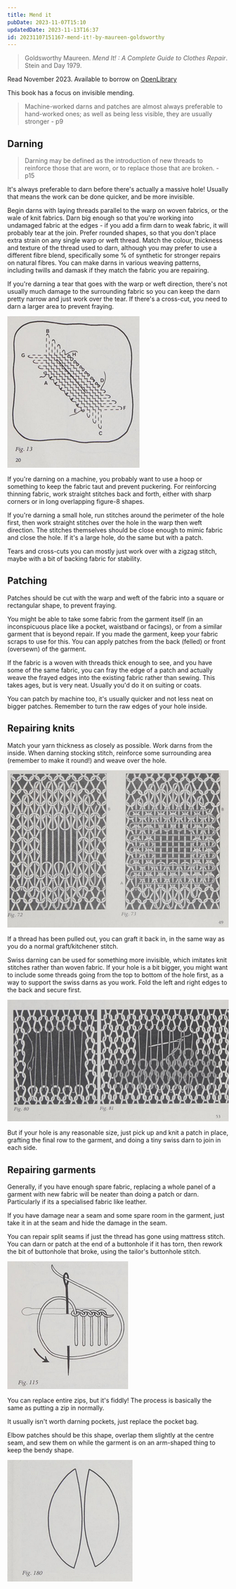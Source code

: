 ```yaml
---
title: Mend it
pubDate: 2023-11-07T15:10
updatedDate: 2023-11-13T16:37
id: 20231107151167-mend-it!-by-maureen-goldsworthy
---
```


> Goldsworthy Maureen. _Mend It! : A Complete Guide to Clothes Repair_. Stein and Day 1979.

Read November 2023. Available to borrow on [OpenLibrary](https://openlibrary.org/works/OL5655017W/Mend_it%21?edition=key%3A/books/OL4402367M)

This book has a focus on invisible mending.

> Machine-worked darns and patches are almost always preferable to hand-worked ones; as well as being less visible, they are usually stronger - p9

## Darning

> Darning may be defined as the introduction of new threads to reinforce those that are worn, or to replace those that are broken. - p15

It's always preferable to darn before there's actually a massive hole! Usually that means the work can be done quicker, and be more invisible.

Begin darns with laying threads parallel to the warp on woven fabrics, or the wale of knit fabrics. Darn big enough so that you're working into undamaged fabric at the edges - if you add a firm darn to weak fabric, it will probably tear at the join. Prefer rounded shapes, so that you don't place extra strain on any single warp or weft thread. Match the colour, thickness and texture of the thread used to darn, although you may prefer to use a different fibre blend, specifically some % of synthetic for stronger repairs on natural fibres. You can make darns in various weaving patterns, including twills and damask if they match the fabric you are repairing.

If you're darning a tear that goes with the warp or weft direction, there's not usually much damage to the surrounding fabric so you can keep the darn pretty narrow and just work over the tear. If there's a cross-cut, you need to darn a larger area to prevent fraying.

![Figure showing darning across a cross-cut hole in fabric - Goldsworthy 1979 p20](./MendCrossCut.png)

If you're darning on a machine, you probably want to use a hoop or something to keep the fabric taut and prevent puckering. For reinforcing thinning fabric, work straight stitches back and forth, either with sharp corners or in long overlapping figure-8 shapes.

If you're darning a small hole, run stitches around the perimeter of the hole first, then work straight stitches over the hole in the warp then weft direction. The stitches themselves should be close enough to mimic fabric and close the hole. If it's a large hole, do the same but with a patch.

Tears and cross-cuts you can mostly just work over with a zigzag stitch, maybe with a bit of backing fabric for stability.

## Patching

Patches should be cut with the warp and weft of the fabric into a square or rectangular shape, to prevent fraying.

You might be able to take some fabric from the garment itself (in an inconspicuous place like a pocket, waistband or facings), or from a similar garment that is beyond repair. If you made the garment, keep your fabric scraps to use for this. You can apply patches from the back (felled) or front (oversewn) of the garment.

If the fabric is a woven with threads thick enough to see, and you have some of the same fabric, you can fray the edge of a patch and actually weave the frayed edges into the existing fabric rather than sewing. This takes ages, but is very neat. Usually you'd do it on suiting or coats.

You can patch by machine too, it's usually quicker and not less neat on bigger patches. Remember to turn the raw edges of your hole inside.

## Repairing knits

Match your yarn thickness as closely as possible. Work darns from the inside. When darning stocking stitch, reinforce some surrounding area (remember to make it round!) and weave over the hole.

![Figure showing how to weave threads up and down, then across a hole in knitting. Goldsworthy 1979 p49](./DarnOverKnit.png)

If a thread has been pulled out, you can graft it back in, in the same way as you do a normal graft/kitchener stitch.

Swiss darning can be used for something more invisible, which imitates knit stitches rather than woven fabric. If your hole is a bit bigger, you might want to include some threads going from the top to bottom of the hole first, as a way to support the swiss darns as you work. Fold the left and right edges to the back and secure first.

![Figure showing adding reinforcing thread to a hole in knit, then Swiss darning over that thread. Goldsworthy 1979 p53](./ReinforceThenSwissDarn.png)

But if your hole is any reasonable size, just pick up and knit a patch in place, grafting the final row to the garment, and doing a tiny swiss darn to join in each side.

## Repairing garments

Generally, if you have enough spare fabric, replacing a whole panel of a garment with new fabric will be neater than doing a patch or darn. Particularly if its a specialised fabric like leather.

If you have damage near a seam and some spare room in the garment, just take it in at the seam and hide the damage in the seam.

You can repair split seams if just the thread has gone using mattress stitch. You can darn or patch at the end of a buttonhole if it has torn, then rework the bit of buttonhole that broke, using the tailor's buttonhole stitch.

![A diagram showing how to hand-sew a Tailor's buttonhole stitch around a buttonhole. Goldsworthy 1979 p78](./TailorsButtonholeStitch.png)

You can replace entire zips, but it's fiddly! The process is basically the same as putting a zip in normally.

It usually isn't worth darning pockets, just replace the pocket bag.

Elbow patches should be this shape, overlap them slightly at the centre seam, and sew them on while the garment is on an arm-shaped thing to keep the bendy shape.

![The shape of elbow patches, like 2 half-circles with small pizza slices taken out between them. Goldsworthy 1979](./ElbowPatchShape.png)
